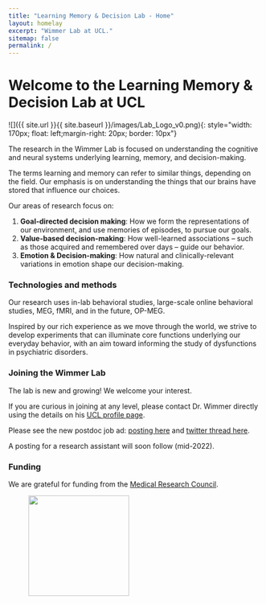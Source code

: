 ```yaml
---
title: "Learning Memory & Decision Lab - Home"
layout: homelay
excerpt: "Wimmer Lab at UCL."
sitemap: false
permalink: /
---
```


# Welcome to the Learning Memory & Decision Lab at UCL


![]({{ site.url }}{{ site.baseurl }}/images/Lab_Logo_v0.png){: style="width: 170px; float: left;margin-right: 20px; border: 10px"}


The research in the Wimmer Lab is focused on understanding the cognitive and neural systems underlying learning, memory, and decision-making.

The terms learning and memory can refer to similar things, depending on the field.  Our emphasis is on understanding the things that our brains have stored that influence our choices.

Our areas of research focus on:

1. **Goal-directed decision making**: How we form the representations of our environment, and use memories of episodes, to pursue our goals.
2. **Value-based decision-making**: How well-learned associations – such as those acquired and remembered over days – guide our behavior.
3. **Emotion & Decision-making**: How natural and clinically-relevant variations in emotion shape our decision-making.

### Technologies and methods
Our research uses in-lab behavioral studies, large-scale online behavioral studies, MEG, fMRI, and in the future, OP-MEG.

Inspired by our rich experience as we move through the world, we strive to develop experiments that can illuminate core functions underlying our everyday behavior, with an aim toward informing the study of dysfunctions in psychiatric disorders.

### Joining the Wimmer Lab
The lab is new and growing! We welcome your interest.

If you are curious in joining at any level, please contact Dr. Wimmer directly using the details on his [UCL profile page](https://iris.ucl.ac.uk/iris/browse/profile?upi=GEWIM96).

Please see the new postdoc job ad: [posting here](https://atsv7.wcn.co.uk/search_engine/jobs.cgi?SID=amNvZGU9MTg4MzAxNiZ2dF90ZW1wbGF0ZT05NjYmb3duZXI9NTA0MTE3OCZvd25lcnR5cGU9ZmFpciZicmFuZF9pZD0wJnZhY2Zpcm0udmFjdGl0bGU9Q29nbml0aXZlICZwb3N0aW5nX2NvZGU9MjI0) and [twitter thread here](https://twitter.com/gelliott_wimmer/status/1506990368230830084).

A posting for a research assistant will soon follow (mid-2022).


### Funding
We are grateful for funding from the [Medical Research Council](https://www.ukri.org/councils/mrc/).

<figure class="third">
<img src="{{ site.url }}{{ site.baseurl }}/images/logopic/Logo_MRC.png" style="width: 200px">






